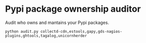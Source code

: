 # Pypi package ownership auditor

Audit who owns and mantains your Pypi packages.

```
python audit.py collectd-cdn,estools,gapy,gds-nagios-plugins,ghtools,tagalog,unicornherder
```
